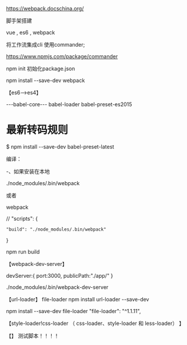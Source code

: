 https://webpack.docschina.org/

脚手架搭建

vue , es6  , webpack

将工作流集成cli 使用commander;

https://www.npmjs.com/package/commander

npm init  初始化package.json

npm install --save-dev webpack

【es6-->es4】

---babel-core---
babel-loader
babel-preset-es2015

# 最新转码规则
$ npm install --save-dev babel-preset-latest


编译：

-、如果安装在本地

./node_modules/.bin/webpack

或者

webpack

//
"scripts": {

    "build": "./node_modules/.bin/webpack"
  }

  npm run build

【webpack-dev-server】

  devServer:{
        port:3000,
        publicPath:"./app/"
    }


./node_modules/.bin/webpack-dev-server

【url-loader】 file-loader
npm install url-loader --save-dev

npm install --save-dev file-loader
  "file-loader": "^1.1.11",

【style-loader!css-loader （ css-loader、style-loader 和 less-loader） 】




【】
测试脚本！！！！


